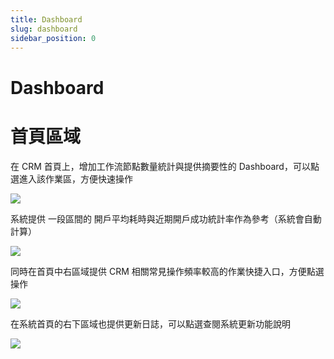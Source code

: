 ```yaml
---
title: Dashboard
slug: dashboard
sidebar_position: 0
---
```



# Dashboard

# **首頁區域**

在 CRM 首頁上，增加工作流節點數量統計與提供摘要性的 Dashboard，可以點選進入該作業區，方便快速操作

<img src="/assets/XL1Jb476NoHlUlx6Qu3cRKh9nFc.png"/>

系統提供 一段區間的 開戶平均耗時與近期開戶成功統計率作為參考（系統會自動計算）

<img src="/assets/RJrJbRicso85NVxYpBXcj4fJnEo.png"/>

同時在首頁中右區域提供 CRM 相關常見操作頻率較高的作業快捷入口，方便點選操作

<img src="/assets/Y75ObsRDvox5eQx9O50c2t8unwb.png"/>

在系統首頁的右下區域也提供更新日誌，可以點選查閱系統更新功能說明

<img src="/assets/TC84b1Ud5o9zS9xeCkTcrJH5njf.png"/>

